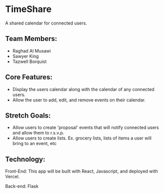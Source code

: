 # TimeShare
A shared calendar for connected users.

## Team Members:
- Raghad Al Musawi
- Sawyer King
- Tazwell Borquist

## Core Features:
- Display the users calendar along with the calendar of any connected users.
- Allow the user to add, edit, and remove events on their calendar.

## Stretch Goals:
- Allow users to create 'proposal' events that will notify connected users and allow them to r.s.v.p.
- Allow users to create lists. Ex. grocery lists, lists of items a user will bring to an event, etc

## Technology:
Front-End: This app will be built with React, Javascript, and deployed with Vercel.

Back-end: Flask
